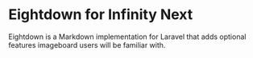 # Eightdown for Infinity Next
Eightdown is a Markdown implementation for Laravel that adds optional features imageboard users will be familiar with.
